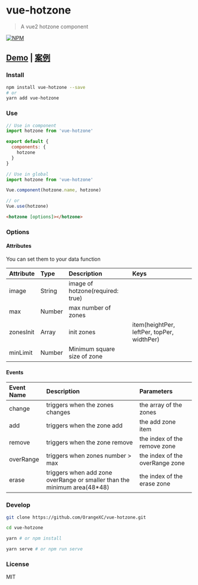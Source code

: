 # vue-hotzone

> A vue2 hotzone component

[![NPM](https://nodei.co/npm/vue-hotzone.png?downloads=true&downloadRank=true&stars=true)](https://nodei.co/npm/vue-hotzone/)

## [Demo](http://orangex_c.coding.me/vue-hotzone/) | [案例](http://orangex_c.coding.me/vue-hotzone/)

### Install

```bash
npm install vue-hotzone --save
# or
yarn add vue-hotzone
```

### Use

```js
// Use in component
import hotzone from 'vue-hotzone'

export default {
  components: {
    hotzone
  }
}

// Use in global
import hotzone from 'vue-hotzone'

Vue.component(hotzone.name, hotzone)

// or
Vue.use(hotzone)
```

```html
<hotzone [options]></hotzone>
```

### Options

#### Attributes
You can set them to your data function

| Attribute | Type   | Description                      | Keys                                       |
|:----------|:-------|:---------------------------------|:-------------------------------------------|
| image     | String | image of hotzone(required: true) |                                            |
| max       | Number | max number of zones              |                                            |
| zonesInit | Array  | init zones                       | item(heightPer, leftPer, topPer, widthPer) |
| minLimit  | Number | Minimum square size of zone      |                                            |

#### Events

| Event Name | Description                                                              | Parameters                      |
|:-----------|:-------------------------------------------------------------------------|:--------------------------------|
| change     | triggers when the zones changes                                          | the array of the zones          |
| add        | triggers when the zone add                                               | the add zone item               |
| remove     | triggers when the zone remove                                            | the index of the remove zone    |
| overRange  | triggers when zones number > max                                         | the index of the overRange zone |
| erase      | triggers when add zone overRange or smaller than the minimum area(48*48) | the index of the erase zone     |

### Develop

```bash
git clone https://github.com/OrangeXC/vue-hotzone.git

cd vue-hotzone

yarn # or npm install

yarn serve # or npm run serve
```

### License

MIT
